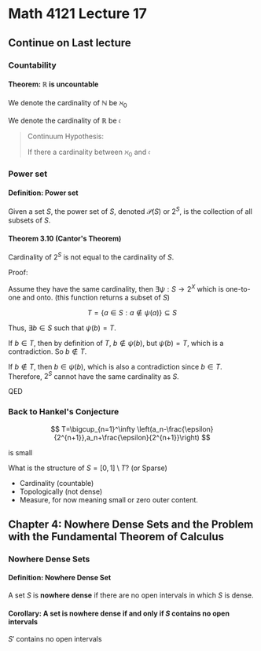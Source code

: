 # Math 4121 Lecture 17

## Continue on Last lecture

### Countability

#### Theorem: $\mathbb{R}$ is uncountable

We denote the cardinality of $\mathbb{N}$ be $\aleph_0$

We denote the cardinality of $\mathbb{R}$ be $\mathfrak{c}$

> Continuum Hypothesis:
>
> If there a cardinality between $\aleph_0$ and $\mathfrak{c}$

### Power set

#### Definition: Power set

Given a set $S$, the power set of $S$, denoted $\mathscr{P}(S)$ or $2^S$, is the collection of all subsets of $S$.

#### Theorem 3.10 (Cantor's Theorem)

Cardinality of $2^S$ is not equal to the cardinality of $S$.

Proof:

Assume they have the same cardinality, then $\exists \psi: S \to 2^X$ which is one-to-one and onto. (this function returns a subset of $S$)

$$
T=\{a\in S:a\notin \psi (a)\}\subseteq S
$$

Thus, $\exists b\in S$ such that $\psi(b)=T$.

If $b\in T$, then by definition of $T$, $b \notin \psi(b)$, but $\psi(b) = T$, which is a contradiction. So $b\notin T$.

If $b \notin T$, then $b \in \psi(b)$, which is also a contradiction since $b\in T$. Therefore, $2^S$ cannot have the same cardinality as $S$.

QED

### Back to Hankel's Conjecture

$$
T=\bigcup_{n=1}^\infty \left(a_n-\frac{\epsilon}{2^{n+1}},a_n+\frac{\epsilon}{2^{n+1}}\right)
$$

is small

What is the structure of $S=[0,1]\setminus T$? (or Sparse)

- Cardinality (countable)
- Topologically (not dense)
- Measure, for now meaning small or zero outer content.

## Chapter 4: Nowhere Dense Sets and the Problem with the Fundamental Theorem of Calculus

### Nowhere Dense Sets

#### Definition: Nowhere Dense Set

A set $S$ is **nowhere dense** if there are no open intervals in which $S$ is dense.

#### Corollary: A set is nowhere dense if and only if $S$ contains no open intervals

$S'$ contains no open intervals


